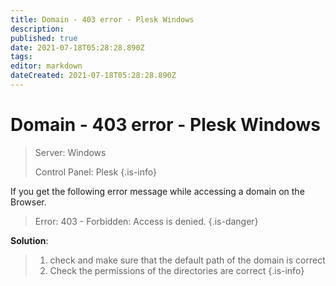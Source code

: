 ```yaml
---
title: Domain - 403 error - Plesk Windows
description: 
published: true
date: 2021-07-18T05:28:28.890Z
tags: 
editor: markdown
dateCreated: 2021-07-18T05:28:28.890Z
---
```


# Domain - 403 error - Plesk Windows

> Server: Windows
> 
> Control Panel: Plesk
{.is-info}


If you get the following error message while accessing a domain on the Browser.

> Error: 403 - Forbidden: Access is denied.
{.is-danger}

**Solution**:


> 1. check and make sure that the default path of the domain is correct
> 1. Check the permissions of the directories are correct
{.is-info}



